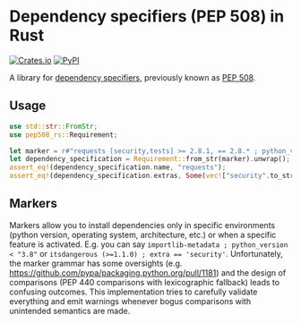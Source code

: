 # Dependency specifiers (PEP 508) in Rust

[![Crates.io](https://img.shields.io/crates/v/pep508_rs.svg?logo=rust&style=flat-square)](https://crates.io/crates/pep508_rs)
[![PyPI](https://img.shields.io/pypi/v/pep508_rs.svg?logo=python&style=flat-square)](https://pypi.org/project/pep508_rs)

A library for
[dependency specifiers](https://packaging.python.org/en/latest/specifications/dependency-specifiers/),
previously known as [PEP 508](https://peps.python.org/pep-0508/).

## Usage

```rust
use std::str::FromStr;
use pep508_rs::Requirement;

let marker = r#"requests [security,tests] >= 2.8.1, == 2.8.* ; python_version > "3.8""#;
let dependency_specification = Requirement::from_str(marker).unwrap();
assert_eq!(dependency_specification.name, "requests");
assert_eq!(dependency_specification.extras, Some(vec!["security".to_string(), "tests".to_string()]));
```

## Markers

Markers allow you to install dependencies only in specific environments (python version, operating
system, architecture, etc.) or when a specific feature is activated. E.g. you can say
`importlib-metadata ; python_version < "3.8"` or `itsdangerous (>=1.1.0) ; extra == 'security'`.
Unfortunately, the marker grammar has some oversights (e.g.
<https://github.com/pypa/packaging.python.org/pull/1181>) and the design of comparisons (PEP 440
comparisons with lexicographic fallback) leads to confusing outcomes. This implementation tries to
carefully validate everything and emit warnings whenever bogus comparisons with unintended semantics
are made.
